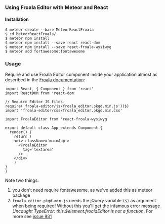 
### Using Froala Editor with Meteor and React

#### Installation

    $ meteor create --bare MeteorReactFroala
    $ cd MeteorReactFroala/
    $ meteor npm install
    $ meteor npm install --save react react-dom
    $ meteor npm install --save react-froala-wysiwyg
    $ meteor add fortawesome:fontawesome

### Usage

Require and use Froala Editor component inside your application almost as described in the <a href="https://www.froala.com/wysiwyg-editor/docs/framework-plugins/react">Froala documentation</a>:

	import React, { Component } from 'react'
	import ReactDOM from 'react-dom'
	
	// Require Editor JS files.
	require('froala-editor/js/froala_editor.pkgd.min.js')($)
	import 'froala-editor/css/froala_editor.pkgd.min.css'
	
	import FroalaEditor from 'react-froala-wysiwyg'
	
	export default class App extends Component {
	  render() {
   		return (
        <div className='mainApp'>
          <FroalaEditor
            tag='textarea'
          />
        </div>
    	)   
    }
	}

Note two things:

1. you don't need require fontawesome, as we've added this as meteor package
2. `froala_editor.pkgd.min.js` needs the jQuery variable `($)` as argument when being required! Without this you'll get the infamous error message _Uncaught TypeError: this.$element.froalaEditor is not a function_. For more see <a href="https://github.com/froala/wysiwyg-editor/issues/931">issue 931</a>
